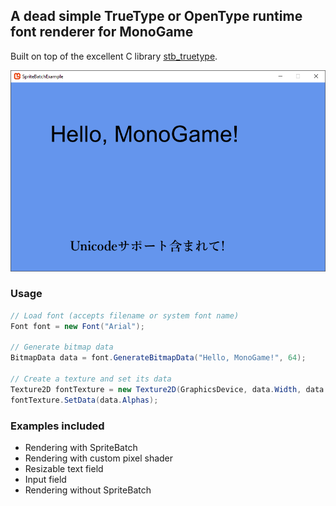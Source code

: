 ## A dead simple TrueType or OpenType runtime font renderer for MonoGame
Built on top of the excellent C library [stb_truetype](https://github.com/nothings/stb).

![](/Pictures/SpriteBatchExample.png)

### Usage

```C#
// Load font (accepts filename or system font name)
Font font = new Font("Arial");

// Generate bitmap data
BitmapData data = font.GenerateBitmapData("Hello, MonoGame!", 64);

// Create a texture and set its data
Texture2D fontTexture = new Texture2D(GraphicsDevice, data.Width, data.Height, false, SurfaceFormat.Alpha8);
fontTexture.SetData(data.Alphas);
```

### Examples included

* Rendering with SpriteBatch
* Rendering with custom pixel shader
* Resizable text field
* Input field
* Rendering without SpriteBatch
